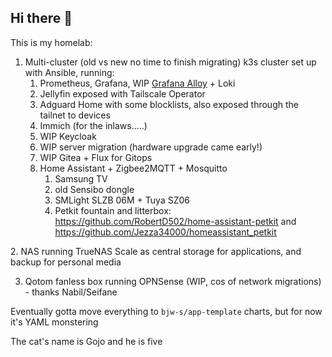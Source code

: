 ## Hi there 👋

This is my homelab: 
1. Multi-cluster (old vs new no time to finish migrating) k3s cluster set up with Ansible, running:
   1. Prometheus, Grafana, WIP [Grafana Alloy](https://www.reddit.com/r/PrometheusMonitoring/comments/1h82jyv/node_exporter_or_alloy_what_do_you_use/) + Loki
   2. Jellyfin exposed with Tailscale Operator
   3. Adguard Home with some blocklists, also exposed through the tailnet to devices
   4. Immich (for the inlaws.....)
   5. WIP Keycloak
   6. WIP server migration (hardware upgrade came early!)
   7. WIP Gitea + Flux for Gitops
   8. Home Assistant + Zigbee2MQTT + Mosquitto
       1. Samsung TV
       2. old Sensibo dongle
       3. SMLight SLZB 06M + Tuya SZ06
       4. Petkit fountain and litterbox: https://github.com/RobertD502/home-assistant-petkit and https://github.com/Jezza34000/homeassistant_petkit
<!-->
2. NAS running TrueNAS Scale as central storage for applications, and backup for personal media
<!--3. Raspberry Pi 4 running Home Assistant, and Sonoff dongle for Zigbee (now try saying that again) -->
3. Qotom fanless box running OPNSense (WIP, cos of network migrations) - thanks Nabil/Seifane

Eventually gotta move everything to `bjw-s/app-template` charts, but for now it's YAML monstering

The cat's name is Gojo and he is five

<!--

**Here are some ideas to get you started:**

🙋‍♀️ A short introduction - what is your organization all about?
🌈 Contribution guidelines - how can the community get involved?
👩‍💻 Useful resources - where can the community find your docs? Is there anything else the community should know?
🍿 Fun facts - what does your team eat for breakfast?
🧙 Remember, you can do mighty things with the power of [Markdown](https://docs.github.com/github/writing-on-github/getting-started-with-writing-and-formatting-on-github/basic-writing-and-formatting-syntax)
-->

